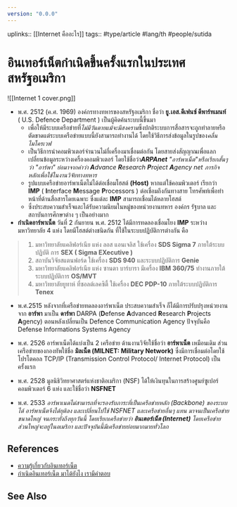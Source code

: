 ```yaml
---
version: "0.0.0"
---
```

uplinks:: [[Internet คืออะไร]]
tags:: #type/article #lang/th #people/sutida

# อินเทอร์เน็ตกำเนิดขึ้นครั้งแรกในประเทศสหรัฐอเมริกา
![[Internet 1 cover.png]]
- พ.ศ. 2512 (ค.ศ. 1969) องค์กรทางทหารของสหรัฐอเมริกา ชื่อว่า **ยู.เอส.ดีเฟนซ์ ดีพาร์ทเมนท์** ( U.S. Defence Department ) เป็นผู้คิดค้นระบบนี้ขึ้นมา 
	- เพื่อให้มีระบบเครือข่ายที่*ไม่มีวันตายแม้จะมีสงคราม*ซึ่งปกติระบบการสื่อสารจะถูกทำลายหรือตัดขาดแต่ระบบเครือข่ายแบบนี้ยังสามารถทำงานได้ โดยใช้วิธีการส่งข้อมูลในรูปของ*คลื่นไมโครเวฟ*
	- เป็นวิธีการนำคอมพิวเตอร์จำนวนไม่กี่เครื่องมาเชื่อมต่อกัน โดยสายส่งสัญญาณเพื่อแลกเปลี่ยนข้อมูลระหว่างเครื่องคอมพิวเตอร์ โดยใช้ชื่อว่า***ARPAnet** "อาร์พาเน็ต"หรือเรียกสั้นๆ ว่า "อาร์พา" ย่อมาจากคำว่า  **A**dvance **R**esearch                   **P**roject **A**gency  net ภารกิจหลักเพื่อใช้ในงานวิจัยทางทหาร* 
	- รูปแบบเครือข่ายอาร์พาเน็ตไม่ได้ต่อเชื่อมโฮสต์ **(Host)** หากแต่ใช้คอมพิวเตอร์ เรียกว่า **IMP** ( **I**nterface **M**essage **P**rocessors ) ต่อเชื่อมถึงกันทางสาย โทรศัพท์เพื่อทำหน้าที่ด้านสื่อสารโดยเฉพาะ ซึ่งแต่ละ **IMP** สามารถเชื่อมได้หลายโฮสต์
	- ซึ่งประสบความสำเร็จและได้รับความนิยมในหมู่ของหน่วยงานทหาร องค์กร รัฐบาล และสถาบันการศึกษาต่าง ๆ เป็นอย่างมาก
- **กำเนิดอาร์พาเน็ต** วันที่ 2 กันยายน พ.ศ. 2512 ได้มีการทดลองเชื่อมโยง **IMP** ระหว่างมหาวิทยาลัย 4 แห่ง โดยมีโฮสต์ต่างชนิดกัน ที่ใช้ในระบบปฏิบัติการต่างกัน คือ
>1.  มหาวิทยาลัยแคลิฟอร์เนีย แห่ง ลอส แอนเจลิส ใช้เครื่อง **SDS Sigma 7** ภายใต้ระบบปฏิบัติ การ **SEX ( Sigma EXecutive )**
>2.  สถาบันวิจัยสแตนฟอร์ด ใช้เครื่อง **SDS 940** และระบบปฏิบัติการ **Genie**
>3.  มหาวิทยาลัยแคลิฟอร์เนีย แห่ง ซานตา บาร์บารา มีเครื่อง **IBM 360/75** ทำงานภายใต้ระบบปฏิบัติการ **OS/MVT**
>4.  มหาวิทยาลัยยูทาห์ ที่ซอลต์เลคซิตี้ ใช้เครื่อง **DEC PDP-10** ภายใต้ระบบปฏิบัติการ **Tenex**

- พ.ศ.2515 หลังจากที่เครือข่ายทดลองอาร์พาเน็ต ประสบความสำเร็จ ก็ได้มีการปรับปรุงหน่วยงานจาก **อาร์พา** มาเป็น **ดาร์พา** DARPA (**D**efense **A**dvanced **R**esearch **P**rojects **A**gency) ตอนหลังเปลี่ยนเป็น Defence Communication  Agency ปัจจุบันคือ Defense Informations Systems Agency

- พ.ศ. 2526 อาร์พาเน็ตได้แบ่งเป็น 2 เครือข่าย ด้านงานวิจัยใช้ชื่อว่า **อาร์พาเน็ต** เหมือนเดิม ส่วนเครือข่ายของกองทัพใช้ชื่อ **มิลเน็ต (MILNET: Military Network)** ซึ่งมีการเชื่อมต่อโดยใช้โปรโตคอล TCP/IP (Transmission Control Protocol/ Internet Protocol) เป็นครั้งแรก

- พ.ศ. 2528 มูลนิธิวิทยาศาสตร์แห่งชาติอเมริกา (NSF) ได้ให้เงินทุนในการสร้างศูนย์ซูเปอร์คอมพิวเตอร์ 6 แห่ง และใช้ชื่อว่า **NSFNET** 

- พ.ศ. 2533 *อาร์พาเนตไม่สามารถที่จะรองรับภาระที่เป็นเครือข่ายหลัก (Backbone) ของระบบได้ อาร์พาเน็ตจึงได้ยุติลง และเปลี่ยนไปใช้ NSFNET และเครือข่ายอื่นๆ แทน มาจนเป็นเครือข่ายขนาดใหญ่ จนกระทั่งถึงทุกวันนี้ โดยเรียกเครือข่ายว่า **อินเตอร์เน็ต (Internet)** โดยเครือข่าย ส่วนใหญ่จะอยู่ในอเมริกา และปัจจุบันนี้มีเครือข่ายย่อยมากมายทั่วโลก*


## References
- [ความรู้เกี่ยวกับอินเทอร์เน็ต](http://www.bkp-ssk.ac.th/html/001.htm)
- [กำเนิดอินเทอร์เน็ต มาได้ยังไง เรามีคำตอบ](https://www.bullvpn.com/th/blog/detail/history-of-the-internet)

## See Also